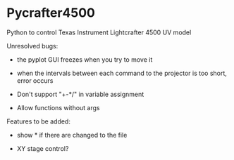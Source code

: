 # Pycrafter4500
Python to control Texas Instrument Lightcrafter 4500 UV model

Unresolved bugs:

- the pyplot GUI freezes when you try to move it

- when the intervals between each command to the projector is too short, error occurs

- Don't support "+-*/" in variable assignment

- Allow functions without args

Features to be added:

- show * if there are changed to the file

- XY stage control?
